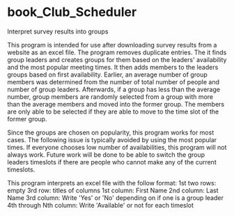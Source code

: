 # book_Club_Scheduler
Interpret survey results into groups

This program is intended for use after downloading survey results from a website as an excel file. The program removes duplicate entries. The it finds group leaders and creates groups for them based on the leaders' availability and the most popular meeting times. It then adds members to the leaders groups based on first availability. Earlier, an average number of group members was determined from the number of total number of people and number of group leaders. Afterwards, if a group has less than the average number, group members are randomly selected from a group with more than the average members and moved into the former group. The members are only able to be selected if they are able to move to the time slot of the former group. 

Since the groups are chosen on popularity, this program works for most cases. The following issue is typically avoided by using the most popular times. If everyone chooses low number of availabilities, this program will not always work. Future work will be done to be able to switch the group leaders timeslots if there are people who cannot make any of the current timeslots. 

This program interprets an excel file with the follow format:
1st two rows: empty
3rd row: titles of columns
1st column: First Name
2nd column: Last Name
3rd column: Write 'Yes' or 'No' depending on if one is a group leader
4th through Nth column: Write 'Available' or not for each timeslot
